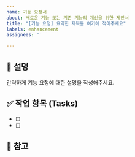 ```yaml
---
name: 기능 요청서
about: 새로운 기능 또는 기존 기능의 개선을 위한 제안서
title: "[기능 요청] 요약한 제목을 여기에 적어주세요"
labels: enhancement
assignees: ''

---
```


## 📝 설명
간략하게 기능 요청에 대한 설명을 작성해주세요.

## ✅ 작업 항목 (Tasks)
 - [ ]
 - [ ]

## 📁 참고
